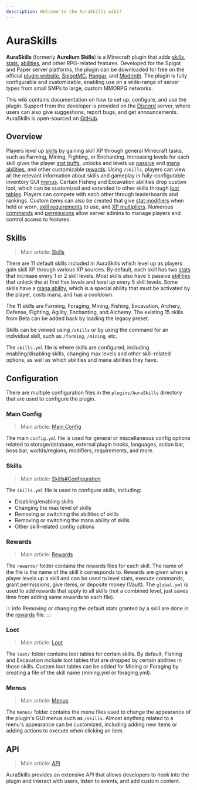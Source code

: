 ```yaml
---
description: Welcome to the AuraSkills wiki!
---
```


# AuraSkills

**AuraSkills** (formerly **Aurelium Skills**) is a Minecraft plugin that adds [skills](skills/), [stats](stats/), [abilities](abilities.md), and other RPG-related features.
Developed for the Spigot and Paper server platforms, the plugin can be downloaded for free on the official [plugin website](https://aurelium.dev/auraskills/download), [SpigotMC](https://www.spigotmc.org/resources/81069/), [Hangar](https://hangar.papermc.io/Archy/AuraSkills), and [Modrinth](https://modrinth.com/plugin/auraskills). The plugin is fully configurable and customizable, enabling use on a wide-range of server types from small SMPs to large, custom MMORPG networks.

This wiki contains documentation on how to set up, configure, and use the plugin. Support from the developer is provided on the [Discord](https://discord.gg/Bh2EZfB) server, where users can also give suggestions, report bugs, and get announcements. AuraSkills is open-sourced on [GitHub](https://github.com/Archy-X/AuraSkills).

## Overview

Players level up [skills](skills/) by gaining skill XP through general Minecraft tasks, such as Farming, Mining, Fighting, or Enchanting. Increasing levels for each skill gives the player [stat buffs](stats/), unlocks and levels up [passive](abilities.md) and [mana abilities](mana-abilities.md), and other customizable [rewards](rewards.md). Using `/skills`, players can view all the relevant information about skills and gameplay in fully-configurable inventory GUI [menus](menus.md). Certain Fishing and Excavation abilities drop custom loot, which can be customized and extended to other skills through [loot tables](loot.md). Players can compete with each other through leaderboards and rankings. Custom items can also be created that give [stat modifiers](stats/stat-modifiers.md) when held or worn, [skill requirements](skills/item-requirements.md) to use, and [XP multipliers](skills/xp-multipliers.md#item-and-armor-multipliers). Numerous [commands](commands.md) and [permissions](permissions.md) allow server admins to manage players and control access to features.

## Skills

> Main article: [Skills](skills/)

There are 11 default skills included in AuraSkills which level up as players gain skill XP through various XP sources. By default, each skill has two [stats](stats/) that increase every 1 or 2 skill levels. Most skills also have 5 passive [abilities](abilities.md) that unlock the at first five levels and level up every 5 skill levels. Some skills have a [mana ability](mana-abilities.md), which is a special ability that must be activated by the player, costs mana, and has a cooldown.

The 11 skills are Farming, Foraging, Mining, Fishing, Excavation, Archery, Defense, Fighting, Agility, Enchanting, and Alchemy. The existing 15 skills from Beta can be added back by loading the legacy preset.

Skills can be viewed using `/skills` or by using the command for an individual skill, such as `/farming`, `/mining`, etc.

The `skills.yml` file is where skills are configured, including enabling/disabling skills, changing max levels and other skill-related options, as well as which abilities and mana abilities they have.

## Configuration

There are multiple configuration files in the `plugins/AuraSkills` directory that are used to configure the plugin.

### Main Config

> Main article: [Main Config](main-config/)

The main `config.yml` file is used for general or miscellaneous config options related to storage/database, external plugin hooks, languages, action bar, boss bar, worlds/regions, modifiers, requirements, and more.

### Skills

> Main article: [Skills#Configuration](skills/#configuration)

The `skills.yml` file is used to configure skills, including:

* Disabling/enabling skills
* Changing the max level of skills
* Removing or switching the abilities of skills
* Removing or switching the mana ability of skills
* Other skill-related config options

### Rewards

> Main article: [Rewards](rewards.md)

The `rewards/` folder contains the rewards files for each skill. The name of the file is the name of the skill it corresponds to. Rewards are given when a player levels up a skill and can be used to level stats, execute commands, grant permissions, give items, or deposite money (Vault). The `global.yml` is used to add rewards that apply to all skills (not a combined level, just saves time from adding same rewards to each file).

::: info
Removing or changing the default stats granted by a skill are done in the [rewards](rewards.md) file.
:::

### Loot

> Main article: [Loot](loot.md)

The `loot/` folder contains loot tables for certain skills. By default, Fishing and Excavation include loot tables that are dropped by certain abilities in those skills. Custom loot tables can be added for Mining or Foraging by creating a file of the skill name (mining.yml or foraging.yml).

### Menus

> Main article: [Menus](menus.md)

The `menus/` folder contains the menu files used to change the appearance of the plugin's GUI menus such as `/skills`. Almost anything related to a menu's appearance can be customized, including adding new items or adding actions to execute when clicking an item.

## API

> Main article: [API](api.md)

AuraSkills provides an extensive API that allows developers to hook into the plugin and interact with users, listen to events, and add custom content.
